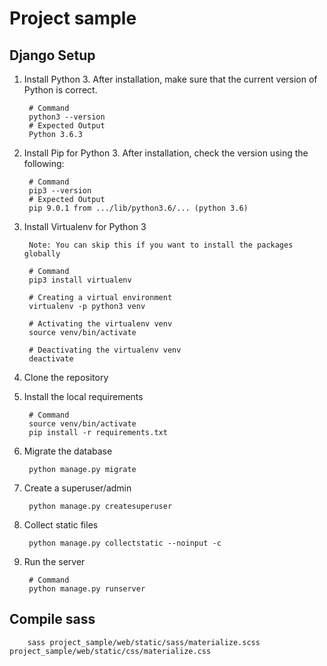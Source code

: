 # Project sample

## Django Setup
1. Install Python 3. After installation, make sure that the current version of Python is correct.

        # Command
        python3 --version
        # Expected Output
        Python 3.6.3


2. Install Pip for Python 3. After installation, check the version using the following:

        # Command
        pip3 --version
        # Expected Output
        pip 9.0.1 from .../lib/python3.6/... (python 3.6)


3. Install Virtualenv for Python 3

        Note: You can skip this if you want to install the packages globally

        # Command
        pip3 install virtualenv

        # Creating a virtual environment
        virtualenv -p python3 venv

        # Activating the virtualenv venv
        source venv/bin/activate

        # Deactivating the virtualenv venv
        deactivate

4. Clone the repository

5. Install the local requirements

        # Command
        source venv/bin/activate
        pip install -r requirements.txt

6. Migrate the database

        python manage.py migrate

7. Create a superuser/admin

        python manage.py createsuperuser

8. Collect static files

        python manage.py collectstatic --noinput -c

9. Run the server

        # Command
        python manage.py runserver
        
        
## Compile sass
        sass project_sample/web/static/sass/materialize.scss project_sample/web/static/css/materialize.css
